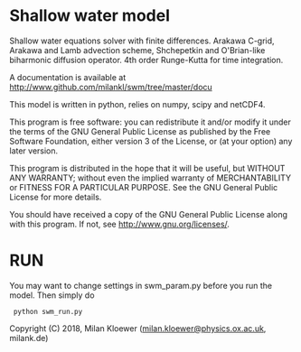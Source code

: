 # Shallow water model
Shallow water equations solver with finite differences. Arakawa C-grid, Arakawa and Lamb advection scheme, Shchepetkin and O'Brian-like biharmonic diffusion operator. 4th order Runge-Kutta for time integration.

A documentation is available at http://www.github.com/milankl/swm/tree/master/docu

This model is written in python, relies on numpy, scipy and netCDF4.

This program is free software: you can redistribute it and/or modify
it under the terms of the GNU General Public License as published by
the Free Software Foundation, either version 3 of the License, or
(at your option) any later version.

This program is distributed in the hope that it will be useful,
but WITHOUT ANY WARRANTY; without even the implied warranty of
MERCHANTABILITY or FITNESS FOR A PARTICULAR PURPOSE.  See the
GNU General Public License for more details.

You should have received a copy of the GNU General Public License
along with this program.  If not, see <http://www.gnu.org/licenses/>.

# RUN

You may want to change settings in swm_param.py before you run the model. Then simply do

     python swm_run.py

Copyright (C) 2018,  Milan Kloewer (milan.kloewer@physics.ox.ac.uk, milank.de)

